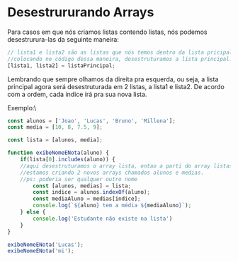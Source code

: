 # Desestrururando Arrays

Para casos em que nós criamos listas contendo listas, nós podemos desestrurura-las da seguinte maneira:

```javascript
// lista1 e lista2 são as listas que nós temos dentro da lista pricipal.
//colocando no código dessa maneira, desestruturamos a lista principal.
[lista1, lista2] = listaPrincipal;
```

Lembrando que sempre olhamos da direita pra esquerda, ou seja, a lista principal agora será desestruturada em 2 listas, a lista1 e lista2. De acordo com a ordem, cada indice irá pra sua nova lista.

Exemplo:\


```javascript
const alunos = ['Joao', 'Lucas', 'Bruno', 'Millena'];
const media = [10, 8, 7.5, 9];

const lista = [alunos, media];

function exibeNomeENota(aluno) {
    if(lista[0].includes(aluno)) {
    //aqui desestruturamos o array lista, entao a parti do array listas,
    //estamos criando 2 novos arrays chamados alunos e medias.
    //ps: poderia ser qualquer outro nome 
        const [alunos, medias] = lista;
        const indice = alunos.indexOf(aluno);
        const mediaAluno = medias[indice];
        console.log(`${aluno} tem a média ${mediaAluno}`);
    } else {
        console.log('Estudante não existe na lista')
    }
}

exibeNomeENota('Lucas');
exibeNomeENota('mi');
```
